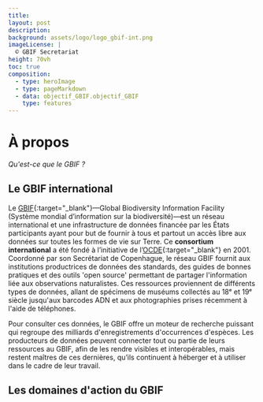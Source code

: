 ```yaml
---
title:
layout: post
description: 
background: assets/logo/logo_gbif-int.png
imageLicense: |
  © GBIF Secretariat
height: 70vh
toc: true
composition:
  - type: heroImage 
  - type: pageMarkdown 
  - data: objectif_GBIF.objectif_GBIF
    type: features 
---
```

<style> .floatingHero.hasWhiteText.not-full-height.overlay {  width: 40%; height: auto;   margin-left: auto; margin-right: auto;}> </style>

# À propos
_Qu'est-ce que le GBIF ?_ 
## Le GBIF international

Le [GBIF](https://www.gbif.org/){:target="_blank"}—Global Biodiversity Information Facility (Système mondial d’information sur la biodiversité)—est un réseau international et une infrastructure de données financée par les États participants ayant pour but de fournir à tous et partout un accès libre aux données sur toutes les formes de vie sur Terre. Ce **consortium international** a été fondé à l’initiative de l’[OCDE](https://www.oecd.org/fr/){:target="_blank"} en 2001. Coordonné par son Secrétariat de Copenhague, le réseau GBIF fournit aux institutions productrices de données des standards, des guides de bonnes pratiques et des outils 'open source' permettant de partager l'information liée aux observations naturalistes. Ces ressources proviennent de différents types de données, allant de spécimens de muséums collectés au 18ᵉ et 19ᵉ siècle jusqu'aux barcodes ADN et aux photographies prises récemment à l'aide de téléphones.

Pour consulter ces données, le GBIF offre un moteur de recherche puissant qui regroupe des milliards d'enregistrements d'occurrences d'espèces. Les producteurs de données peuvent connecter tout ou partie de leurs ressources au GBIF, afin de les rendre visibles et interopérables, mais restent maîtres de ces dernières, qu’ils continuent à héberger et à utiliser dans le cadre de leur travail.

## Les domaines d'action du GBIF